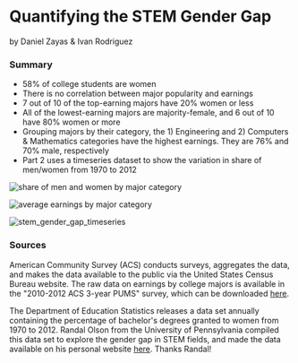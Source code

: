 # Quantifying the STEM Gender Gap

by Daniel Zayas & Ivan Rodriguez

### Summary
* 58% of college students are women
* There is no correlation between major popularity and earnings
* 7 out of 10 of the top-earning majors have 20% women or less
* All of the lowest-earning majors are majority-female, and 6 out of 10 have 80% women or more
* Grouping majors by their category, the 1) Engineering and 2) Computers & Mathematics categories have the highest earnings. They are 76% and 70% male, respectively
* Part 2 uses a timeseries dataset to show the variation in share of men/women from 1970 to 2012

![share of men and women by major category](https://user-images.githubusercontent.com/31169718/31291783-bf91897a-aa85-11e7-8b4a-64fe09d35527.png)

![average earnings by major category](https://user-images.githubusercontent.com/31169718/31291792-cfa317a2-aa85-11e7-8818-e6fbc004e81e.png)

![stem_gender_gap_timeseries](https://user-images.githubusercontent.com/31169718/31291797-d5e81aae-aa85-11e7-82e3-5f34c422182a.png)

### Sources
American Community Survey (ACS) conducts surveys, aggregates the data, and makes the data available to the public via the United States Census Bureau website. The raw data on earnings by college majors is available in the "2010-2012 ACS 3-year PUMS" survey, which can be downloaded [here](https://www.census.gov/programs-surveys/acs/data/pums.html).  

The Department of Education Statistics releases a data set annually containing the percentage of bachelor's degrees granted to women from 1970 to 2012. Randal Olson from the University of Pennsylvania compiled this data set to explore the gender gap in STEM fields, and made the data available on his personal website [here](http://www.randalolson.com/wp-content/uploads/percent-bachelors-degrees-women-usa.csv). Thanks Randal!
